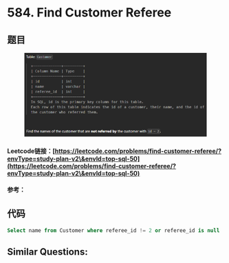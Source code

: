 # 584. Find Customer Referee

## 题目

<figure><img src="../../.gitbook/assets/image (1) (1) (1) (1) (1) (1) (1) (1) (1) (1) (1) (1) (1) (1).png" alt=""><figcaption></figcaption></figure>

#### Leetcode链接：[https://leetcode.com/problems/find-customer-referee/?envType=study-plan-v2\&envId=top-sql-50](https://leetcode.com/problems/find-customer-referee/?envType=study-plan-v2\&envId=top-sql-50)

#### 参考：

## 代码

```sql
Select name from Customer where referee_id != 2 or referee_id is null
```

## **Similar Questions:**&#x20;
